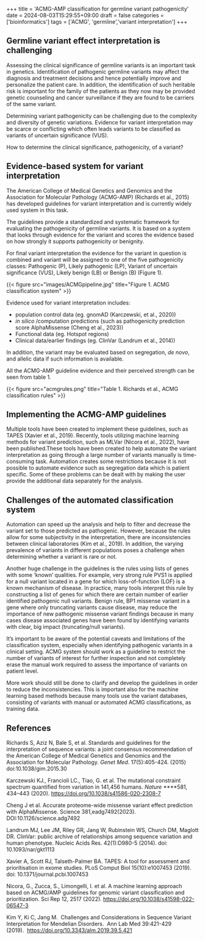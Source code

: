 +++
title = 'ACMG-AMP classification for germline variant pathogenicity'
date = 2024-08-03T15:29:55+09:00
draft = false
categories = ['bioinformatics']
tags = ['ACMG', 'germline','variant interpretation']
+++

## Germline variant effect interpretation is challenging

Assessing the clinical significance of germline variants is an important task in genetics. Identification of pathogenic germline variants may affect the diagnosis and treatment decisions and hence potentially improve and personalize the patient care. In addition, the identification of such heritable risk is important for the family of the patients as they now may be provided genetic counseling and cancer surveillance if they are found to be carriers of the same variant.

Determining variant pathogenicity can be challenging due to the complexity and diversity of genetic variations. Evidence for variant interpretation may be scarce or conflicting which often leads variants to be classified as variants of uncertain significance (VUS).

How to determine the clinical significance, pathogenicity, of a variant?

## Evidence-based system for variant interpretation

The American College of Medical Genetics and Genomics and the Association for Molecular Pathology (ACMG-AMP) (Richards et al., 2015) has developed guidelines for variant interpretation and is currently widely used system in this task. 

The guidelines provide a standardized and systematic framework for evaluating the pathogenicity of germline variants. It is based on a system that looks through evidence for the variant and scores the evidence based on how strongly it supports pathogenicity or benignity. 

For final variant interpretation the evidence for the variant in question is combined and variant will be assigned to one of the five pathogenicity classes: Pathogenic (P), Likely pathogenic (LP), Variant of uncertain significance (VUS), Likely benign (LB) or Benign (B) (Figure 1). 

{{< figure src="images/ACMGpipeline.jpg" title="Figure 1. ACMG classification system" >}}

Evidence used for variant interpretation includes:

- population control data (eg. gnomAD (Karczewski, et al., 2020))
- *in silico* /computation predictions (such as pathogenicity prediction score AlphaMissense (Cheng et al., 2023))
- Functional data (eg. Hotspot regions)
- Clinical data/earlier findings (eg. ClinVar (Landrum et al., 2014))

In addition, the variant may be evaluated based on segregation, *de novo*, and allelic data if such information is available. 

All the ACMG-AMP guideline evidence and their perceived strength can be seen from table 1. 


{{< figure src="acmgrules.png" title="Table 1. Richards et al., ACMG classification rules" >}}


## Implementing the ACMG-AMP guidelines

Multiple tools have been created to implement these guidelines, such as TAPES (Xavier et al., 2019). Recently, tools utilizing machine learning methods for variant prediction, such as MLVar (Nicora et al., 2022), have been published.These tools have been created to help automate the variant interpretation as going through a large number of variants manually is time-consuming task. Automation creates some restrictions because it is not possible to automate evidence such as segregation data which is patient specific. Some of these problems can be dealt with by making the user provide the additional data separately for the analysis. 

## Challenges of the automated classification system

Automation can speed up the analysis and help to filter and decrease the variant set to those predicted as pathogenic. However, because the rules allow for some subjectivity in the interpretation, there are inconsistencies  between clinical laboratories (Kim et al., 2019). In addition, the varying prevalence of variants in different populations poses a challenge when determining whether a variant is rare or not. 

Another huge challenge in the guidelines is the rules using lists of genes with some ‘known’ qualities. For example, very strong rule PVS1 is applied for a null variant located in a gene for which loss-of-function (LOF) is a known mechanism of disease. In practice, many tools interpret this rule by constructing a list of genes for which there are certain number of earlier identified pathogenic null variants. Benign rule, BP1 missense variant in a gene where only truncating variants cause disease, may reduce the importance of new pathogenic missense variant findings because in many cases disease associated genes have been found by identifying variants with clear, big impact (truncating/null variants). 

It’s important to be aware of the potential caveats and limitations of the classification system, especially when identifying pathogenic variants in a clinical setting. ACMG system should work as a guideline to restrict the number of variants of interest for further inspection and not completely erase the manual work required to assess the importance of variants on patient level.

More work should still be done to clarify and develop the guidelines in order to reduce the inconsistencies.  This is important also for the machine learning based methods because many tools use the variant databases, consisting of variants with manual or automated ACMG classifications, as training data. 

## References

Richards S, Aziz N, Bale S, et al. Standards and guidelines for the interpretation of sequence variants: a joint consensus recommendation of the American College of Medical Genetics and Genomics and the Association for Molecular Pathology. *Genet Med*. 17(5):405-424. (2015) doi:10.1038/gim.2015.30

Karczewski KJ., Francioli LC., Tiao, G. et al. The mutational constraint spectrum quantified from variation in 141,456 humans. *Nature* ****581, 434–443 (2020). https://doi.org/10.1038/s41586-020-2308-7

Cheng J et al. Accurate proteome-wide missense variant effect prediction with AlphaMissense. Science 381,eadg7492(2023). DOI:10.1126/science.adg7492

Landrum MJ, Lee JM, Riley GR, Jang W, Rubinstein WS, Church DM, Maglott DR. ClinVar: public archive of relationships among sequence variation and human phenotype. Nucleic Acids Res. 42(1):D980-5 (2014). doi: 10.1093/nar/gkt1113

Xavier A, Scott RJ, Talseth-Palmer BA. TAPES: A tool for assessment and prioritisation in exome studies. PLoS Comput Biol 15(10):e1007453 (2019). doi: 10.1371/journal.pcbi.1007453

Nicora, G., Zucca, S., Limongelli, I. et al. A machine learning approach based on ACMG/AMP guidelines for genomic variant classification and prioritization. Sci Rep 12, 2517 (2022). https://doi.org/10.1038/s41598-022-06547-3

Kim Y, Ki C, Jang M.  Challenges and Considerations in Sequence Variant Interpretation for Mendelian Disorders.  Ann Lab Med 39:421-429 (2019).  https://doi.org/10.3343/alm.2019.39.5.421
